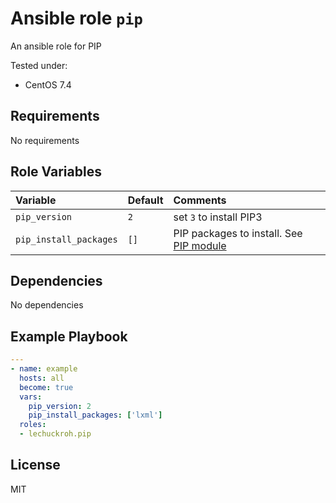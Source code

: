 # Ansible role `pip`

An ansible role for PIP

Tested under:
* CentOS 7.4

## Requirements

No requirements

## Role Variables

| Variable               | Default | Comments                |
|:-----------------------|:--------|:------------------------|
| `pip_version`          | `2`     | set `3` to install PIP3 |
| `pip_install_packages` | `[]`    | PIP packages to install. See [PIP module](http://docs.ansible.com/ansible/latest/modules/pip_module.html#pip-module) |

## Dependencies

No dependencies

## Example Playbook

```yaml
---
- name: example
  hosts: all
  become: true
  vars:
    pip_version: 2
    pip_install_packages: ['lxml']
  roles:
  - lechuckroh.pip
```

## License
MIT
